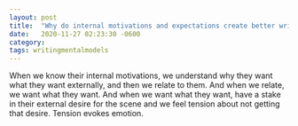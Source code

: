 ```yaml
---
layout: post
title:  "Why do internal motivations and expectations create better writing?"
date:   2020-11-27 02:23:30 -0600
category: 
tags: writingmentalmodels
---
```

When we know their internal motivations, we understand why they want what they want externally, and then we relate to them. And when we relate, we want what they want. And when we want what they want, have a stake in their external desire for the scene and we feel tension about not getting that desire. Tension evokes emotion.